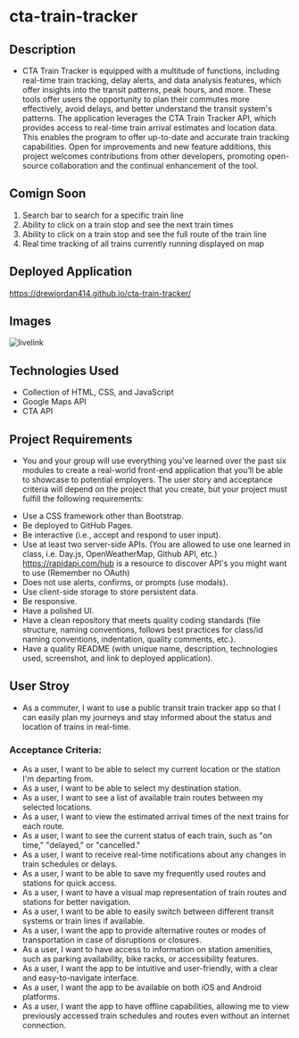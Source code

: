 # cta-train-tracker

## Description
-  CTA Train Tracker is equipped with a multitude of functions, including real-time train tracking, delay alerts, and data analysis features, which offer insights into the transit patterns, peak hours, and more. These tools offer users the opportunity to plan their commutes more effectively, avoid delays, and better understand the transit system's patterns. The application leverages the CTA Train Tracker API, which provides access to real-time train arrival estimates and location data. This enables the program to offer up-to-date and accurate train tracking capabilities. Open for improvements and new feature additions, this project welcomes contributions from other developers, promoting open-source collaboration and the continual enhancement of the tool.

## Comign Soon
1. Search bar to search for a specific train line
2. Ability to click on a train stop and see the next train times
3. Ability to click on a train stop and see the full route of the train line
4. Real time tracking of all trains currently running displayed on map 

## Deployed Application 
https://drewjordan414.github.io/cta-train-tracker/

## Images
![livelink](https://github.com/drewjordan414/cta-train-tracker/assets/132436242/3a40b76f-409b-43d6-8597-aea8e71875be)

## Technologies Used
- Collection of HTML, CSS, and JavaScript
- Google Maps API
- CTA API

## Project Requirements
* You and your group will use everything you’ve learned over the past six modules to create a real-world front-end application that you’ll be able to showcase to potential employers. 
The user story and acceptance criteria will depend on the project that you create, but your project must fulfill the following requirements:
- Use a CSS framework other than Bootstrap.
- Be deployed to GitHub Pages.
- Be interactive (i.e., accept and respond to user input).
- Use at least two server-side APIs. (You are allowed to use one learned in class, i.e. Day.js, OpenWeatherMap, Github API, etc.)
https://rapidapi.com/hub is a resource to discover API's you might want to use (Remember no OAuth)
- Does not use alerts, confirms, or prompts (use modals).
- Use client-side storage to store persistent data.
- Be responsive.
- Have a polished UI.
- Have a clean repository that meets quality coding standards (file structure, naming conventions, follows best practices for class/id naming conventions, indentation, quality comments, etc.).
- Have a quality README (with unique name, description, technologies used, screenshot, and link to deployed application).


## User Stroy 
* As a commuter, I want to use a public transit train tracker app so that I can easily plan my journeys and stay informed about the status and location of trains in real-time.

### Acceptance Criteria:

- As a user, I want to be able to select my current location or the station I'm departing from.
- As a user, I want to be able to select my destination station.
- As a user, I want to see a list of available train routes between my selected locations.
- As a user, I want to view the estimated arrival times of the next trains for each route.
- As a user, I want to see the current status of each train, such as "on time," "delayed," or "cancelled."
- As a user, I want to receive real-time notifications about any changes in train schedules or delays.
- As a user, I want to be able to save my frequently used routes and stations for quick access.
- As a user, I want to have a visual map representation of train routes and stations for better navigation.
- As a user, I want to be able to easily switch between different transit systems or train lines if available.
- As a user, I want the app to provide alternative routes or modes of transportation in case of disruptions or closures.
- As a user, I want to have access to information on station amenities, such as parking availability, bike racks, or accessibility features.
- As a user, I want the app to be intuitive and user-friendly, with a clear and easy-to-navigate interface.
- As a user, I want the app to be available on both iOS and Android platforms.
- As a user, I want the app to have offline capabilities, allowing me to view previously accessed train schedules and routes even without an internet connection.

